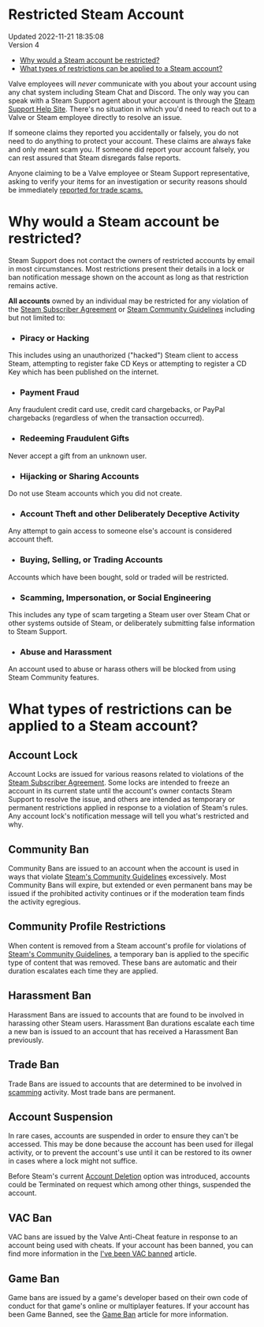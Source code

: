 # Restricted Steam Account
Updated 2022-11-21 18:35:08  
Version 4  

* [Why would a Steam account be restricted?](#whyrestrict)
* [What types of restrictions can be applied to a Steam account?](#restrictiontypes)

    
Valve employees will *never* communicate with you about your account using any chat system including Steam Chat and Discord. The only way you can speak with a Steam Support agent about your account is through the [Steam Support Help Site](https://help.steampowered.com). There's no situation in which you'd need to reach out to a Valve or Steam employee directly to resolve an issue.  
  
If someone claims they reported you accidentally or falsely, you do not need to do anything to protect your account. These claims are always fake and only meant scam you. If someone did report your account falsely, you can rest assured that Steam disregards false reports.   
  
Anyone claiming to be a Valve employee or Steam Support representative, asking to verify your items for an investigation or security reasons should be immediately [ reported for trade scams.](https://help.steampowered.com/en/faqs/view/70E6-991B-233B-A37B#reportscammer)    
  
  
# Why would a Steam account be restricted?
Steam Support does not contact the owners of restricted accounts by email in most circumstances. Most restrictions present their details in a lock or ban notification message shown on the account as long as that restriction remains active.   
  
**All accounts** owned by an individual may be restricted for any violation of the [Steam Subscriber Agreement](https://store.steampowered.com/subscriber_agreement/) or [Steam Community Guidelines](https://help.steampowered.com/en/faqs/view/6862-8119-C23E-EA7B) including but not limited to:  
  

* ### Piracy or Hacking
This includes using an unauthorized ("hacked") Steam client to access Steam, attempting to register fake CD Keys or attempting to register a CD Key which has been published on the internet.
* ### Payment Fraud
Any fraudulent credit card use, credit card chargebacks, or PayPal chargebacks (regardless of when the transaction occurred).
* ### Redeeming Fraudulent Gifts
Never accept a gift from an unknown user.
* ### Hijacking or Sharing Accounts
Do not use Steam accounts which you did not create.
* ### Account Theft and other Deliberately Deceptive Activity
Any attempt to gain access to someone else's account is considered account theft.
* ### Buying, Selling, or Trading Accounts
Accounts which have been bought, sold or traded will be restricted.
* ### Scamming, Impersonation, or Social Engineering
This includes any type of scam targeting a Steam user over Steam Chat or other systems outside of Steam, or deliberately submitting false information to Steam Support.
* ### Abuse and Harassment
An account used to abuse or harass others will be blocked from using Steam Community features.

  
  
  
# What types of restrictions can be applied to a Steam account?
  
  
## Account Lock
Account Locks are issued for various reasons related to violations of the [Steam Subscriber Agreement](https://store.steampowered.com/subscriber_agreement/). Some locks are intended to freeze an account in its current state until the account's owner contacts Steam Support to resolve the issue, and others are intended as temporary or permanent restrictions applied in response to a violation of Steam's rules. Any account lock's notification message will tell you what's restricted and why.  
  
## Community Ban
Community Bans are issued to an account when the account is used in ways that violate [Steam's Community Guidelines](https://help.steampowered.com/en/faqs/view/6862-8119-C23E-EA7B) excessively. Most Community Bans will expire, but extended or even permanent bans may be issued if the prohibited activity continues or if the moderation team finds the activity egregious.  
  
## Community Profile Restrictions
When content is removed from a Steam account's profile for violations of [Steam's Community Guidelines](https://help.steampowered.com/en/faqs/view/6862-8119-C23E-EA7B), a temporary ban is applied to the specific type of content that was removed. These bans are automatic and their duration escalates each time they are applied.   
  
## Harassment Ban
Harassment Bans are issued to accounts that are found to be involved in harassing other Steam users. Harassment Ban durations escalate each time a new ban is issued to an account that has received a Harassment Ban previously.   
  
## Trade Ban
Trade Bans are issued to accounts that are determined to be involved in [scamming](https://help.steampowered.com/en/faqs/view/70E6-991B-233B-A37B) activity. Most trade bans are permanent.  
  
## Account Suspension
In rare cases, accounts are suspended in order to ensure they can't be accessed. This may be done because the account has been used for illegal activity, or to prevent the account's use until it can be restored to its owner in cases where a lock might not suffice.  
  
Before Steam's current [Account Deletion](https://help.steampowered.com/en/faqs/view/21A6-7C93-6CFE-100B) option was introduced, accounts could be Terminated on request which among other things, suspended the account.   
  
## VAC Ban
VAC bans are issued by the Valve Anti-Cheat feature in response to an account being used with cheats. If your account has been banned, you can find more information in the [I've been VAC banned](https://help.steampowered.com/en/faqs/view/647C-5CC1-7EA9-3C29) article.  
  
## Game Ban
Game bans are issued by a game's developer based on their own code of conduct for that game's online or multiplayer features. If your account has been Game Banned, see the [Game Ban](https://help.steampowered.com/en/faqs/view/46DB-4CEC-F7E9-49E5) article for more information.
